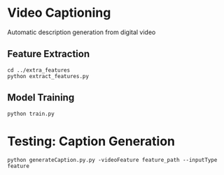 # Video Captioning 
Automatic description generation from digital video

## Feature Extraction 

```
cd ../extra_features
python extract_features.py
```

## Model Training 
```
python train.py
```

# Testing: Caption Generation 
```
python generateCaption.py.py -videoFeature feature_path --inputType feature
```

